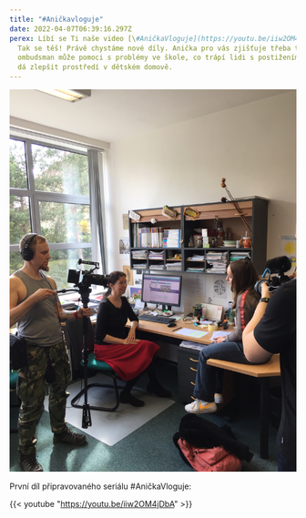 ```yaml
---
title: "#Aničkavloguje"
date: 2022-04-07T06:39:16.297Z
perex: Líbí se Ti naše video [\#AničkaVloguje](https://youtu.be/iiw2OM4jDbA)?
  Tak se těš! Právě chystáme nové díly. Anička pro vás zjišťuje třeba to, jak
  ombudsman může pomoci s problémy ve škole, co trápí lidi s postižením a jak se
  dá zlepšit prostředí v dětském domově.
---
```

![V kanceláři se nachází Anička, právnička a dva kameramani.](anicka_vloguje.jpeg "Natáčení #Aničkavloguje")

První díl připravovaného seriálu #AničkaVloguje: 

{{< youtube "https://youtu.be/iiw2OM4jDbA" >}}